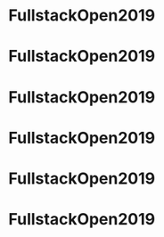 # FullstackOpen2019
# FullstackOpen2019
# FullstackOpen2019
# FullstackOpen2019
# FullstackOpen2019
# FullstackOpen2019
